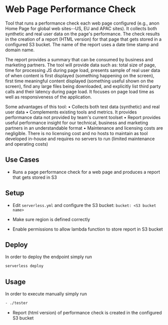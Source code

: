 <!--
title: Web Page Performance Check
description: Runs a performance check using Lambda for each web page configured based on synthetic and real user data. The check results in the creation of a web page that gets stored in a defined S3 bucket. 
layout: Doc
framework: v1
platform: AWS
language: nodeJS
authorLink: 'https://github.com/imoraes2006'
authorName: 'Ian Moraes'
authorAvatar: 'https://avatars0.githubusercontent.com/u/2223362?v=4&s=140'
-->
# Web Page Performance Check 

Tool that runs a performance check each web page configured (e.g., anon Home Page for global web sites--US, EU and APAC sites).  It collects both synthetic and real user data on the page's performance. The check results in the creation of a report (HTML version) for that page that gets stored in a configured S3 bucket. The name of the report uses a date time stamp and domain name.  

The report provides a summary that can be consumed by business and marketing partners.   The tool will provide data such as: total size of page, time for processing JS during page load, presents sample of real user data of when content is first displayed (something happening on the screen), first time meaningful content displayed (something useful shown on the screen), find any large files being downloaded, and explicitly list third party calls and their latency during page load.  It focuses on page load time as well as responsiveness of the application.

Some advantages of this tool:
•	Collects both test data (synthetic) and real user data 
•	Complements existing tools and metrics. It provides performance data not provided by team's current toolset
•	Report provides useful performance insight for our technical, business and marketing partners in an understandable format
•	Maintenance and licensing costs are negligible. There is no licensing cost and no hosts to maintain as tool developed in-house and requires no servers to run (limited maintenance and operating costs) 



## Use Cases

- Runs a page performance check for a web page and produces a report that gets stored in S3

## Setup

- Edit `serverless.yml` and configure the S3 bucket: 
`bucket: <S3 bucket name>`

- Make sure region is defined correctly

- Enable permissions to allow lambda function to store report in S3 bucket

## Deploy

In order to deploy the endpoint simply run

```bash
serverless deploy
```


## Usage
In order to execute manually simply run
```bash
- ./tester
```
- Report (html version) of performance check is created in the configured S3 bucket
